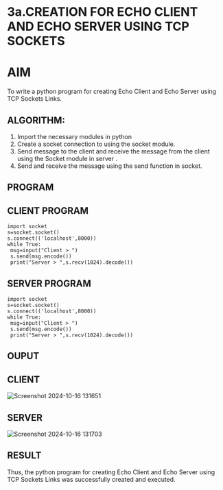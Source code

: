 # 3a.CREATION FOR ECHO CLIENT AND ECHO SERVER USING TCP SOCKETS
# AIM
To write a python program for creating Echo Client and Echo Server using TCP
Sockets Links.
## ALGORITHM:
1. Import the necessary modules in python
2. Create a socket connection to using the socket module.
3. Send message to the client and receive the message from the client using the Socket module in
 server .
4. Send and receive the message using the send function in socket.
## PROGRAM
## CLIENT PROGRAM
```
import socket
s=socket.socket()
s.connect(('localhost',8000))
while True:
 msg=input("Client > ")
 s.send(msg.encode())
 print("Server > ",s.recv(1024).decode())
```
## SERVER PROGRAM
```
import socket
s=socket.socket()
s.connect(('localhost',8000))
while True:
 msg=input("Client > ")
 s.send(msg.encode())
 print("Server > ",s.recv(1024).decode())
```
## OUPUT
## CLIENT
![Screenshot 2024-10-16 131651](https://github.com/user-attachments/assets/6ce05a3d-d7bb-4ba8-a1da-21de0aa9bb9d)
## SERVER
![Screenshot 2024-10-16 131703](https://github.com/user-attachments/assets/95005f8e-73c1-41e2-be17-8d1d2a6d2cfd)

## RESULT
Thus, the python program for creating Echo Client and Echo Server using TCP Sockets Links 
was successfully created and executed.
